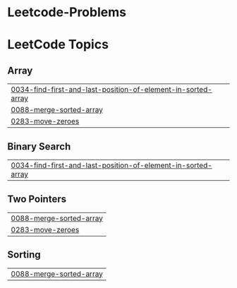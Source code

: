 # Leetcode-Problems
<!---LeetCode Topics Start-->
# LeetCode Topics
## Array
|  |
| ------- |
| [0034-find-first-and-last-position-of-element-in-sorted-array](https://github.com/mirmadiha/Leetcode-Problems/tree/master/0034-find-first-and-last-position-of-element-in-sorted-array) |
| [0088-merge-sorted-array](https://github.com/mirmadiha/Leetcode-Problems/tree/master/0088-merge-sorted-array) |
| [0283-move-zeroes](https://github.com/mirmadiha/Leetcode-Problems/tree/master/0283-move-zeroes) |
## Binary Search
|  |
| ------- |
| [0034-find-first-and-last-position-of-element-in-sorted-array](https://github.com/mirmadiha/Leetcode-Problems/tree/master/0034-find-first-and-last-position-of-element-in-sorted-array) |
## Two Pointers
|  |
| ------- |
| [0088-merge-sorted-array](https://github.com/mirmadiha/Leetcode-Problems/tree/master/0088-merge-sorted-array) |
| [0283-move-zeroes](https://github.com/mirmadiha/Leetcode-Problems/tree/master/0283-move-zeroes) |
## Sorting
|  |
| ------- |
| [0088-merge-sorted-array](https://github.com/mirmadiha/Leetcode-Problems/tree/master/0088-merge-sorted-array) |
<!---LeetCode Topics End-->